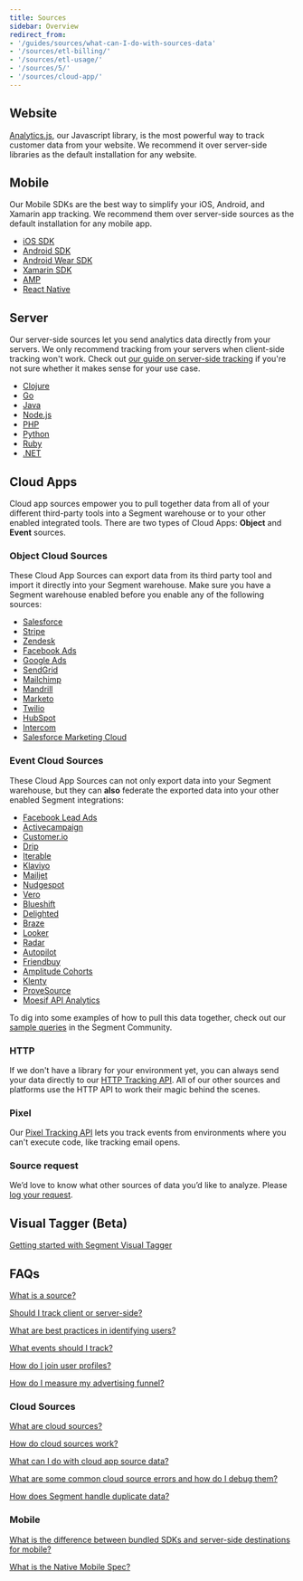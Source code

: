 ```yaml
---
title: Sources
sidebar: Overview
redirect_from:
- '/guides/sources/what-can-I-do-with-sources-data'
- '/sources/etl-billing/'
- '/sources/etl-usage/'
- '/sources/5/'
- '/sources/cloud-app/'
---
```


## Website

[Analytics.js](/docs/sources/website/analytics.js/), our Javascript library, is the most powerful way to track customer data from your website. We recommend it over server-side libraries as the default installation for any website.

## Mobile

Our Mobile SDKs are the best way to simplify your iOS, Android, and Xamarin app tracking. We recommend them over server-side sources as the default installation for any mobile app.

- [iOS SDK](/docs/sources/mobile/ios)
- [Android SDK](/docs/sources/mobile/android)
- [Android Wear SDK](/docs/sources/mobile/android/wear)
- [Xamarin SDK](/docs/sources/mobile/xamarin)
- [AMP](/docs/sources/mobile/amp)
- [React Native](/docs/sources/mobile/react-native)

## Server

Our server-side sources let you send analytics data directly from your servers. We only recommend tracking from your servers when client-side tracking won't work. Check out [our guide on server-side tracking](/docs/guides/sources/client-vs-server) if you're not sure whether it makes sense for your use case.

- [Clojure](/docs/sources/server/clojure/)
- [Go](/docs/sources/server/go/)
- [Java](/docs/sources/server/java/)
- [Node.js](/docs/sources/server/node/)
- [PHP](/docs/sources/server/php/)
- [Python](/docs/sources/server/python/)
- [Ruby](/docs/sources/server/ruby/)
- [.NET](/docs/sources/server/net/)

## Cloud Apps

Cloud app sources empower you to pull together data from all of your different third-party tools into a Segment warehouse or to your other enabled integrated tools. There are two types of Cloud Apps: **Object** and **Event** sources.

### Object Cloud Sources

These Cloud App Sources can export data from its third party tool and import it directly into your Segment warehouse. Make sure you have a Segment warehouse enabled before you enable any of the following sources:

- [Salesforce](/docs/sources/cloud-apps/salesforce/)
- [Stripe](/docs/sources/cloud-apps/stripe/)
- [Zendesk](/docs/sources/cloud-apps/zendesk/)
- [Facebook Ads](/docs/sources/cloud-apps/facebook-ads/)
- [Google Ads](/docs/sources/cloud-apps/google-ads/)
- [SendGrid](/docs/sources/cloud-apps/sendgrid/)
- [Mailchimp](/docs/sources/cloud-apps/mailchimp/)
- [Mandrill](/docs/sources/cloud-apps/mandrill/)
- [Marketo](/docs/sources/cloud-apps/marketo/)
- [Twilio](/docs/sources/cloud-apps/twilio/)
- [HubSpot](/docs/sources/cloud-apps/hubspot/)
- [Intercom](/docs/sources/cloud-apps/intercom/)
- [Salesforce Marketing Cloud](/docs/sources/cloud-apps/salesforce-marketing-cloud/)

### Event Cloud Sources

These Cloud App Sources can not only export data into your Segment warehouse, but they can **also** federate the exported data into your other enabled Segment integrations:

- [Facebook Lead Ads](/docs/sources/cloud-apps/facebook-lead-ads/)
- [Activecampaign](/docs/sources/cloud-apps/activecampaign/)
- [Customer.io](/docs/sources/cloud-apps/customer.io/)
- [Drip](/docs/sources/cloud-apps/drip/)
- [Iterable](/docs/sources/cloud-apps/iterable/)
- [Klaviyo](/docs/sources/cloud-apps/klaviyo/)
- [Mailjet](/docs/sources/cloud-apps/mailjet/)
- [Nudgespot](/docs/sources/cloud-apps/nudgespot/)
- [Vero](/docs/sources/cloud-apps/vero/)
- [Blueshift](/docs/sources/cloud-apps/blueshift/)
- [Delighted](/docs/sources/cloud-apps/delighted/)
- [Braze](/docs/sources/cloud-apps/braze/)
- [Looker](/docs/sources/cloud-apps/looker/)
- [Radar](/docs/sources/cloud-apps/radar/)
- [Autopilot](/docs/sources/cloud-apps/autopilothq/)
- [Friendbuy](/docs/sources/cloud-apps/friendbuy/)
- [Amplitude Cohorts](/docs/sources/cloud-apps/amplitude-cohorts/)
- [Klenty](/docs/sources/cloud-apps/klenty/)
- [ProveSource](/docs/sources/cloud-apps/provesource/)
- [Moesif API Analytics](/docs/sources/cloud-apps/moesif-api-analytics/)

To dig into some examples of how to pull this data together, check out our [sample queries](https://community.segment.com/category/warehouses) in the Segment Community.

### HTTP

If we don't have a library for your environment yet, you can always send your data directly to our [HTTP Tracking API](/docs/sources/server/http/). All of our other sources and platforms use the HTTP API to work their magic behind the scenes.

### Pixel

Our [Pixel Tracking API](/docs/sources/server/pixel-tracking-api/) lets you track events from environments where you can't execute code, like tracking email opens.

### Source request

We’d love to know what other sources of data you’d like to analyze. Please [log your request](/contact/requests/source/).


## Visual Tagger (Beta)

[Getting started with Segment Visual Tagger](/docs/sources/visual-tagger)

## FAQs

[What is a source?](/docs/guides/getting-started/what-is-a-source)

[Should I track client or server-side?](/docs/guides/sources/client-vs-server/)

[What are best practices in identifying users?](/docs/guides/sources/identifying-users/)

[What events should I track?](/docs/guides/sources/what-to-track/)

[How do I join user profiles?](/docs/guides/sources/joining-user-profiles)

[How do I measure my advertising funnel?](/docs/guides/sources/how-do-i-measure-my-ad-funnel/)

### Cloud Sources

[What are cloud sources?](/docs/guides/getting-started/what-are-cloud-sources)

[How do cloud sources work?](/docs/guides/sources/how-do-sources-work)

[What can I do with cloud app source data?](/docs/guides/sources/what-can-I-do-with-cloud-sources-data/)

[What are some common cloud source errors and how do I debug them?](/docs/guides/sources/debugging-sources)

[How does Segment handle duplicate data?](https://segment.com/docs/guides/general%20/how-does-segment-handle-duplicate-data/)

### Mobile

[What is the difference between bundled SDKs and server-side destinations for mobile?](/docs/guides/sources/bundled-SDK-vs-server)

[What is the Native Mobile Spec?](/docs/guides/sources/mobile-spec-faqs)
